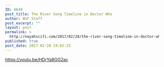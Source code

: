 ```yaml
---
ID: 6649
post_title: The River Song Timeline in Doctor Who
author: NSF Staff
post_excerpt: ""
layout: post
permalink: >
  http://nayahscifi.com/2017/02/28/the-river-song-timeline-in-doctor-who/
published: true
post_date: 2017-02-28 19:02:25
---
```

https://youtu.be/HDrYa8GG2ac
